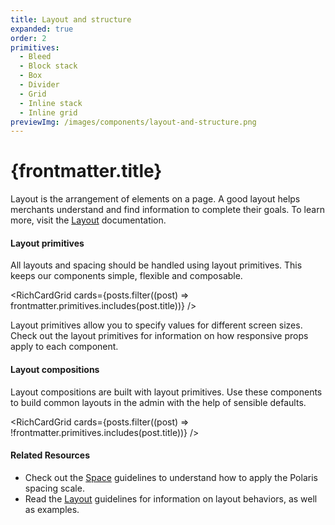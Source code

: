 ```yaml
---
title: Layout and structure
expanded: true
order: 2
primitives:
  - Bleed
  - Block stack
  - Box
  - Divider
  - Grid
  - Inline stack
  - Inline grid
previewImg: /images/components/layout-and-structure.png
---
```


# {frontmatter.title}

<Lede>

Layout is the arrangement of elements on a page. A good layout helps merchants understand and find information to complete their goals. To learn more, visit the [Layout](/design/layout) documentation.

</Lede>

#### Layout primitives

All layouts and spacing should be handled using layout primitives. This keeps our components simple, flexible and composable.

<RichCardGrid
  cards={posts.filter((post) => frontmatter.primitives.includes(post.title))}
/>

<TipBanner>
  Layout primitives allow you to specify values for different screen sizes.
  Check out the layout primitives for information on how responsive props apply
  to each component.
</TipBanner>

#### Layout compositions

Layout compositions are built with layout primitives. Use these components to build common layouts in the admin with the help of sensible defaults.

<RichCardGrid
  cards={posts.filter((post) => !frontmatter.primitives.includes(post.title))}
/>

#### Related Resources

- Check out the [Space](/design/space) guidelines to understand how to apply the Polaris spacing scale.
- Read the [Layout](/design/layout) guidelines for information on layout behaviors, as well as examples.

